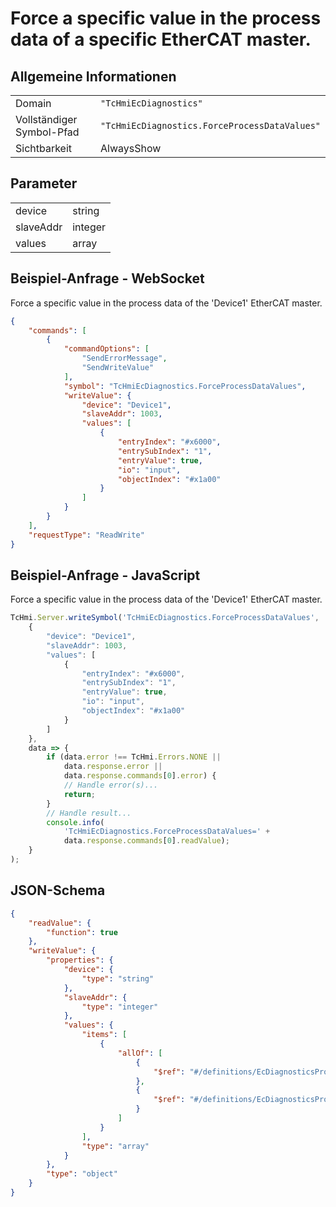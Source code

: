 # Force a specific value in the process data of a specific EtherCAT master.

## Allgemeine Informationen

|  |  |
| - | - |
| Domain | `"TcHmiEcDiagnostics"` |
| Vollständiger Symbol-Pfad | `"TcHmiEcDiagnostics.ForceProcessDataValues"` |
| Sichtbarkeit | AlwaysShow |

## Parameter

|  |  |
| - | - |
| device | string |
| slaveAddr | integer |
| values | array |

## Beispiel-Anfrage - WebSocket

Force a specific value in the process data of the 'Device1' EtherCAT master.
```json
{
    "commands": [
        {
            "commandOptions": [
                "SendErrorMessage",
                "SendWriteValue"
            ],
            "symbol": "TcHmiEcDiagnostics.ForceProcessDataValues",
            "writeValue": {
                "device": "Device1",
                "slaveAddr": 1003,
                "values": [
                    {
                        "entryIndex": "#x6000",
                        "entrySubIndex": "1",
                        "entryValue": true,
                        "io": "input",
                        "objectIndex": "#x1a00"
                    }
                ]
            }
        }
    ],
    "requestType": "ReadWrite"
}
```

## Beispiel-Anfrage - JavaScript

Force a specific value in the process data of the 'Device1' EtherCAT master.
```javascript
TcHmi.Server.writeSymbol('TcHmiEcDiagnostics.ForceProcessDataValues',
    {
        "device": "Device1",
        "slaveAddr": 1003,
        "values": [
            {
                "entryIndex": "#x6000",
                "entrySubIndex": "1",
                "entryValue": true,
                "io": "input",
                "objectIndex": "#x1a00"
            }
        ]
    },
    data => {
        if (data.error !== TcHmi.Errors.NONE ||
            data.response.error ||
            data.response.commands[0].error) {
            // Handle error(s)...
            return;
        }
        // Handle result...
        console.info(
            'TcHmiEcDiagnostics.ForceProcessDataValues=' +
            data.response.commands[0].readValue);
    }
);
```

## JSON-Schema

```json
{
    "readValue": {
        "function": true
    },
    "writeValue": {
        "properties": {
            "device": {
                "type": "string"
            },
            "slaveAddr": {
                "type": "integer"
            },
            "values": {
                "items": [
                    {
                        "allOf": [
                            {
                                "$ref": "#/definitions/EcDiagnosticsProcessDataObjectEntryID"
                            },
                            {
                                "$ref": "#/definitions/EcDiagnosticsProcessDataObjectEntryValue"
                            }
                        ]
                    }
                ],
                "type": "array"
            }
        },
        "type": "object"
    }
}
```
